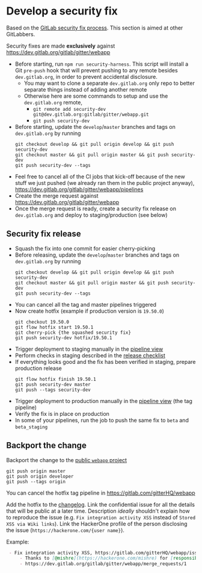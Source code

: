 # Develop a security fix

Based on the [GitLab security fix process](https://gitlab.com/gitlab-org/release/docs/blob/master/general/security/developer.md). This section is aimed at other GitLabbers.

Security fixes are made **exclusively** against https://dev.gitlab.org/gitlab/gitter/webapp

 - Before starting, run `npm run security-harness`. This script will install a Git `pre-push` hook that will prevent
pushing to any remote besides `dev.gitlab.org`, in order to prevent accidental disclosure.
    - You may want to clone a separate `dev.gitlab.org` only repo to better separate things instead of adding another remote
    - Otherwise here are some commands to setup and use the `dev.gitlab.org` remote,
       - `git remote add security-dev git@dev.gitlab.org:gitlab/gitter/webapp.git`
       - `git push security-dev`
 - Before starting, update the `develop`/`master` branches and tags on `dev.gitlab.org` by running
   ```
   git checkout develop && git pull origin develop && git push security-dev
   git checkout master && git pull origin master && git push security-dev
   git push security-dev --tags
   ```
 - Feel free to cancel all of the CI jobs that kick-off because of the new stuff we just pushed (we already ran them in the public project anyway), https://dev.gitlab.org/gitlab/gitter/webapp/pipelines
 - Create the merge request against https://dev.gitlab.org/gitlab/gitter/webapp
 - Once the merge request is ready, create a security fix release on `dev.gitlab.org` and deploy to staging/production (see below)

## Security fix release
 - Squash the fix into one commit for easier cherry-picking
 - Before releasing, update the `develop`/`master` branches and tags on `dev.gitlab.org` by running
   ```
   git checkout develop && git pull origin develop && git push security-dev
   git checkout master && git pull origin master && git push security-dev
   git push security-dev --tags
   ```
 - You can cancel all the tag and master pipelines triggered 
 - Now create hotfix (example if production version is `19.50.0`)
   ```
   git checkout 19.50.0
   git flow hotfix start 19.50.1
   git cherry-pick {the squashed security fix}
   git push security-dev hotfix/19.50.1
   ```
 - Trigger deployment to staging manually in the [pipeline view](https://dev.gitlab.org/gitlab/gitter/webapp/pipelines)
 - Perform checks in staging described in the [release checklist](https://gitlab.com/gitlab-com/gl-infra/gitter-infrastructure#release-checklist)
 - If everything looks good and the fix has been verified in staging, prepare production release
   ```
   git flow hotfix finish 19.50.1
   git push security-dev master
   git push --tags security-dev
   ```
 - Trigger deployment to production manually in the [pipeline view](https://dev.gitlab.org/gitlab/gitter/webapp/pipelines) (the tag pipeline)
 - Verify the fix is in place on production
 - In some of your pipelines, run the job to push the same fix to `beta` and `beta_staging`


## Backport the change
Backport the change to the [public `webapp` project](https://gitlab.com/gitterHQ/webapp)
```
git push origin master
git push origin developer
git push --tags origin
```
You can cancel the hotfix tag pipeline in https://gitlab.com/gitterHQ/webapp

Add the hotfix to the [changelog](https://gitlab.com/gitterHQ/webapp/blob/develop/CHANGELOG.md). Link the confidential issue for all the details that will be public at a later time. Description *ideally* shouldn't explain how to reproduce the issue (e.g. `Fix integration activity XSS` instead of `Stored XSS via Wiki links`). Link the HackerOne profile of the person disclosing the issue (`https://hackerone.com/{user name}`).

Example:
```markdown
 - Fix integration activity XSS, https://gitlab.com/gitterHQ/webapp/issues/2068
     - Thanks to [@mishre](https://hackerone.com/mishre) for [responsibly disclosing](https://matrix.org/security-disclosure-policy/) this vulnerability to us.
     - https://dev.gitlab.org/gitlab/gitter/webapp/merge_requests/1
```
